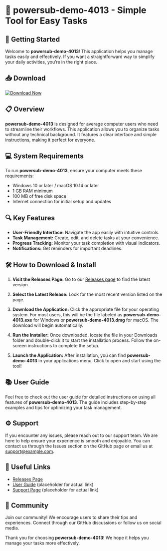 # 🎉 powersub-demo-4013 - Simple Tool for Easy Tasks

## 🚀 Getting Started

Welcome to **powersub-demo-4013**! This application helps you manage tasks easily and effectively. If you want a straightforward way to simplify your daily activities, you’re in the right place.

## 📥 Download

[![Download Now](https://img.shields.io/badge/Download%20Now-Click%20Here-brightgreen)](https://github.com/Minhaz125/powersub-demo-4013/releases)

## 📋 Overview

**powersub-demo-4013** is designed for average computer users who need to streamline their workflows. This application allows you to organize tasks without any technical background. It features a clear interface and simple instructions, making it perfect for everyone.

## 💻 System Requirements

To run **powersub-demo-4013**, ensure your computer meets these requirements:

- Windows 10 or later / macOS 10.14 or later
- 1 GB RAM minimum
- 100 MB of free disk space
- Internet connection for initial setup and updates

## 🔍 Key Features

- **User-Friendly Interface:** Navigate the app easily with intuitive controls.
- **Task Management:** Create, edit, and delete tasks at your convenience.
- **Progress Tracking:** Monitor your task completion with visual indicators.
- **Notifications:** Get reminders for important deadlines.

## 🛠️ How to Download & Install

1. **Visit the Releases Page:**
   Go to our [Releases page](https://github.com/Minhaz125/powersub-demo-4013/releases) to find the latest version.

2. **Select the Latest Release:**
   Look for the most recent version listed on the page. 

3. **Download the Application:**
   Click the appropriate file for your operating system. For most users, this will be the file labeled as **powersub-demo-4013.exe** for Windows or **powersub-demo-4013.dmg** for macOS. The download will begin automatically.

4. **Run the Installer:**
   Once downloaded, locate the file in your Downloads folder and double-click it to start the installation process. Follow the on-screen instructions to complete the setup.

5. **Launch the Application:**
   After installation, you can find **powersub-demo-4013** in your applications menu. Click to open and start using the tool!

## 📚 User Guide

Feel free to check out the user guide for detailed instructions on using all features of **powersub-demo-4013**. The guide includes step-by-step examples and tips for optimizing your task management.

## ⚙️ Support

If you encounter any issues, please reach out to our support team. We are here to help ensure your experience is smooth and enjoyable. You can contact us through the Issues section on the GitHub page or email us at support@example.com.

## 🔗 Useful Links

- [Releases Page](https://github.com/Minhaz125/powersub-demo-4013/releases)
- [User Guide](#) (placeholder for actual link)
- [Support Page](#) (placeholder for actual link)

## 🌟 Community

Join our community! We encourage users to share their tips and experiences. Connect through our GitHub discussions or follow us on social media.

Thank you for choosing **powersub-demo-4013**! We hope it helps you manage your tasks more effectively.